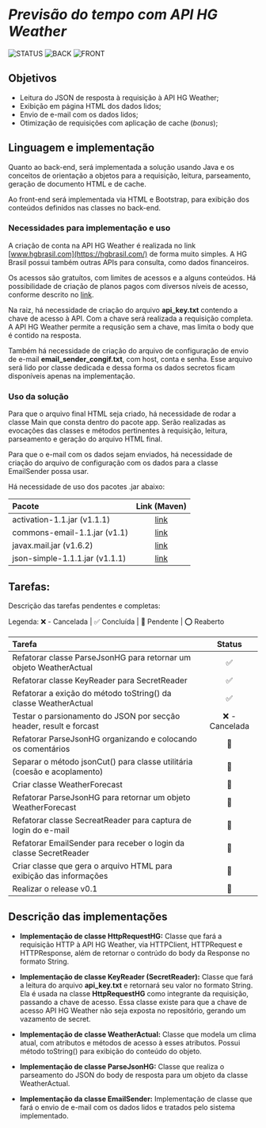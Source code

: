 # ***Previsão do tempo com API HG Weather***

![STATUS](https://img.shields.io/badge/STATUS-Development-yellow) ![BACK](https://img.shields.io/badge/BACK-Java-blue) ![FRONT](https://img.shields.io/badge/FRONT-HTML_|_BOOTSTRAP-blue)

## **Objetivos**

- Leitura do JSON de resposta à requisição à API HG Weather;
- Exibição em página HTML dos dados lidos;
- Envio de e-mail com os dados lidos;
- Otimização de requisições com aplicação de cache (*bonus*);

## **Linguagem e implementação**

Quanto ao back-end, será implementada a solução usando Java e os conceitos de orientação a objetos para a requisição, leitura, parseamento, geração de documento HTML e de cache.

Ao front-end será implementada via HTML e Bootstrap, para exibição dos conteúdos definidos nas classes no back-end.

### **Necessidades para implementação e uso**

A criação de conta na API HG Weather é realizada no link [www.hgbrasil.com](https://hgbrasil.com/) de forma muito simples. A HG Brasil possui também outras APIs para consulta, como dados financeiros.

Os acessos são gratuítos, com limites de acessos e a alguns conteúdos. Há possibilidade de criação de planos pagos com diversos níveis de acesso, conforme descrito no [link](https://hgbrasil.com/apis/planos).

Na raiz, há necessidade de criação do arquivo **api_key.txt** contendo a chave de acesso à API. Com a chave será realizada a requisição completa. A API HG Weather permite a requsição sem a chave, mas limita o body que é contido na resposta.

Também há necessidade de criação do arquivo de configuração de envio de e-mail **email_sender_congif.txt**, com host, conta e senha. Esse arquivo será lido por classe dedicada e dessa forma os dados secretos ficam disponíveis apenas na implementação.

### **Uso da solução**

Para que o arquivo final HTML seja criado, há necessidade de rodar a classe Main que consta dentro do pacote app. Serão realizadas as evocações das classes e métodos pertinentes à requisição, leitura, parseamento e geração do arquivo HTML final.

Para que o e-mail com os dados sejam enviados, há necessidade de criação do arquivo de configuração com os dados para a classe EmailSender possa usar.

Há necessidade de uso dos pacotes .jar abaixo:

Pacote                         | Link (Maven)
:---                           | :---:
activation-1.1.jar (v1.1.1)    | [link](https://mvnrepository.com/artifact/javax.activation/activation/1.1.1)
commons-email-1.1.jar (v1.1)   | [link](https://mvnrepository.com/artifact/org.apache.commons/commons-email/1.1)
javax.mail.jar (v1.6.2)        | [link](https://mvnrepository.com/artifact/com.sun.mail/javax.mail/1.6.2)
json-simple-1.1.1.jar (v1.1.1) | [link](https://mvnrepository.com/artifact/com.googlecode.json-simple/json-simple/1.1.1)

## **Tarefas:**

Descrição das tarefas pendentes e completas:

Legenda: :x: - Cancelada | :white_check_mark: Concluída | :large_blue_diamond: Pendente | :o: Reaberto

Tarefa                                                                    | Status
:---                                                                      | :---:
Refatorar classe ParseJsonHG para retornar um objeto WeatherActual        | :white_check_mark:
Refatorar classe KeyReader para SecretReader                              | :white_check_mark:
Refatorar a exição do método toString() da classe WeatherActual           | :white_check_mark:
Testar o parsionamento do JSON por secção header, result e forcast        | :x: - Cancelada
Refatorar ParseJsonHG organizando e colocando os comentários              | :large_blue_diamond:
Separar o método jsonCut() para classe utilitária (coesão e acoplamento)  | :large_blue_diamond:
Criar classe WeatherForecast                                              | :large_blue_diamond:
Refatorar ParseJsonHG para retornar um objeto WeatherForecast             | :large_blue_diamond:
Refatorar classe SecreatReader para captura de login do e-mail            | :large_blue_diamond:
Refatorar EmailSender para receber o login da classe SecretReader         | :large_blue_diamond:
Criar classe que gera o arquivo HTML para exibição das informações        | :large_blue_diamond:
Realizar o release v0.1                                                   | :large_blue_diamond:

## **Descrição das implementações**

- **Implementação de classe HttpRequestHG:** Classe que fará a requisição HTTP à API HG Weather, via HTTPClient, HTTPRequest e HTTPResponse, além de retornar o contrúdo do body da Response no formato String.

- **Implementação de classe KeyReader (SecretReader):** Classe que fará a leitura do arquivo **api_key.txt** e retornará seu valor no formato String. Ela é usada na classe **HttpRequestHG** como integrante da requisição, passando a chave de acesso. Essa classe existe para que a chave de acesso API HG Weather não seja exposta no repositório, gerando um vazamento de secret.

- **Implementação de classe WeatherActual:** Classe que modela um clima atual, com atributos e métodos de acesso à esses atributos. Possui método toString() para exibição do conteúdo do objeto.

- **Implementação de classe ParseJsonHG:** Classe que realiza o parseamento do JSON do body de resposta para um objeto da classe WeatherActual.

- **Implementação da classe EmailSender:** Implementação de classe que fará o envio de e-mail com os dados lidos e tratados pelo sistema implementado.
